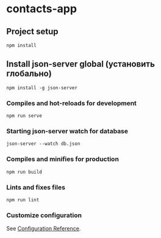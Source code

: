 # contacts-app

## Project setup
```
npm install
```

## Install json-server global (установить глобально)
```
npm install -g json-server
```

### Compiles and hot-reloads for development
```
npm run serve
```

### Starting json-server watch for database
```
json-server --watch db.json
```

### Compiles and minifies for production
```
npm run build
```

### Lints and fixes files
```
npm run lint
```

### Customize configuration
See [Configuration Reference](https://cli.vuejs.org/config/).
